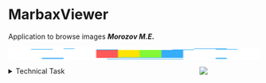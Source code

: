 # MarbaxViewer
Application to browse images  ***Morozov M.E.***

<dev ><img src="gitAnim/rainbow.gif" width="100%" height="25" margin = "200" align="center">
</dev>

<img src="https://octodex.github.com/images/daftpunktocat-thomas.gif" width="120" align="right">


<details><summary> Technical Task  </summary><p>

### Создать приложение «Галерея изображений».
  **Основная задача приложения:**
  - [x] предоставить пользователю функциональность для отображения графических файлов различных форматов.  
 
  **Интерфейс приложения должен предоставлять такие возможности:**
  - [x] отображение файловой структуры;
    - [x] общая структура доступных файлов
    - [ ] отображение в дереве только директорий содержащих графические файлы
  - [x] если пользователь заходит в каталог с графическими изображениями, они должны отображаться в виде превью (в качестве примера можно взять механизм работы проводника); 
  - [x] если пользователь кликает по файлу, он отображается на весь экран. При этом необходимо предусмотреть навигацию вперед-назад по текущей папке с изображениями; 
  - [x] копирование, удаление, вставка, перенос графических файлов; 
    - [x] копирование
    - [x] вставка
    - [x] удаление (множество файлов заняты неким процессом и не могут быть удалены)
    - [x] перенос (множество файлов заняты неким процессом и не могут быть удалены)
  - [x] поиск графических файлов (имя файла, расширение, размер, дата создания, теги и т. д.); 
    - [x] имя файла (ищет вглубь начиная с заданой директории,выгружает по 2 файла в секунду в лист, тест проводился 23 минуты,более 2500 файлов)
    - [x] расширение
    - [x] размер
    - [x] дата создания
    - [x] теги
  - [x] история поиска сохраняется, и у пользователя есть возможность ее просмотреть; 
    - [x] сохранение
    - [x] просмотр
  - [x] присвоение тегов папке с графическими файлами, конкретному файлу; 
    - [x] конкретному файлу
    - [x] папке
    - [x] редактирование
  - [x] сохранение настроек приложения. Выбор настроек остается за вами.
    - [x] визуальная тема
      - [x] черная
      - [x] белая
    - [x] цветовая схема для Controls
      - [x] BlueGray
      - [x] Purple
    - [x] вид стрелок на слайдерах
     - [x] Dart Arrow
     - [x] Quadruple Arrow
  - [x] конвертация файла в другой графический формат; 
  - [x] приложение должно поддерживать механизм Drag-and-Drop; 
    - [x] наружу
    - [x] внутрь

</p></details>

